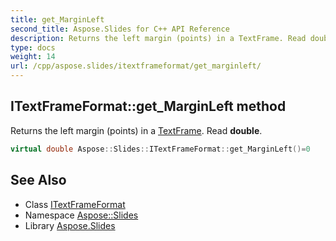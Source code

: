 ```yaml
---
title: get_MarginLeft
second_title: Aspose.Slides for C++ API Reference
description: Returns the left margin (points) in a TextFrame. Read double.
type: docs
weight: 14
url: /cpp/aspose.slides/itextframeformat/get_marginleft/
---
```

## ITextFrameFormat::get_MarginLeft method


Returns the left margin (points) in a [TextFrame](../../textframe/). Read **double**.

```cpp
virtual double Aspose::Slides::ITextFrameFormat::get_MarginLeft()=0
```

## See Also

* Class [ITextFrameFormat](../)
* Namespace [Aspose::Slides](../../)
* Library [Aspose.Slides](../../../)
